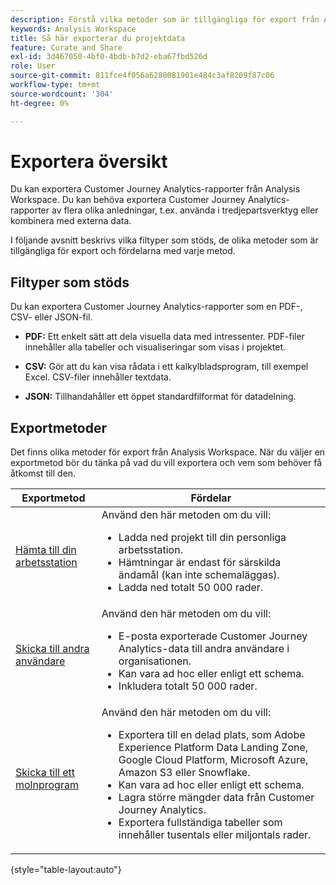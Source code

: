 ```yaml
---
description: Förstå vilka metoder som är tillgängliga för export från Analysis Workspace.
keywords: Analysis Workspace
title: Så här exporterar du projektdata
feature: Curate and Share
exl-id: 3d467050-4bf0-4bdb-b7d2-eba67fbd526d
role: User
source-git-commit: 811fce4f056a6280081901e484c3af8209f87c06
workflow-type: tm+mt
source-wordcount: '304'
ht-degree: 0%

---
```


# Exportera översikt

Du kan exportera Customer Journey Analytics-rapporter från Analysis Workspace. Du kan behöva exportera Customer Journey Analytics-rapporter av flera olika anledningar, t.ex. använda i tredjepartsverktyg eller kombinera med externa data.

I följande avsnitt beskrivs vilka filtyper som stöds, de olika metoder som är tillgängliga för export och fördelarna med varje metod.

## Filtyper som stöds

Du kan exportera Customer Journey Analytics-rapporter som en PDF-, CSV- eller JSON-fil.

* **PDF:** Ett enkelt sätt att dela visuella data med intressenter. PDF-filer innehåller alla tabeller och visualiseringar som visas i projektet.

* **CSV:** Gör att du kan visa rådata i ett kalkylbladsprogram, till exempel Excel. CSV-filer innehåller textdata.

* **JSON:** Tillhandahåller ett öppet standardfilformat för datadelning.

## Exportmetoder

Det finns olika metoder för export från Analysis Workspace. När du väljer en exportmetod bör du tänka på vad du vill exportera och vem som behöver få åtkomst till den.

| Exportmetod | Fördelar |
|---------|----------|
| [Hämta till din arbetsstation](/help/analysis-workspace/export/download-send.md) | Använd den här metoden om du vill: <ul><li>Ladda ned projekt till din personliga arbetsstation.</li><li>Hämtningar är endast för särskilda ändamål (kan inte schemaläggas).</li> <li>Ladda ned totalt 50 000 rader.</li> <!--true? Are there 2 different options to download to your workstation?--> <!-- is this emailing it? --> |
| [Skicka till andra användare](/help/analysis-workspace/export/t-schedule-report.md) | Använd den här metoden om du vill: <ul><li>E-posta exporterade Customer Journey Analytics-data till andra användare i organisationen.</li><li>Kan vara ad hoc eller enligt ett schema.</li> <li>Inkludera totalt 50 000 rader.</li> <!--true?--> |
| [Skicka till ett molnprogram](/help/analysis-workspace/export/export-cloud.md) | Använd den här metoden om du vill: <ul><li>Exportera till en delad plats, som Adobe Experience Platform Data Landing Zone, Google Cloud Platform, Microsoft Azure, Amazon S3 eller Snowflake.</li><li>Kan vara ad hoc eller enligt ett schema.</li><li>Lagra större mängder data från Customer Journey Analytics.</li><li>Exportera fullständiga tabeller som innehåller tusentals eller miljontals rader.<!-- What other things? Wiki talks about things that aren't even possible in Data Warehouse. What are they? --> </li> |

{style="table-layout:auto"}

